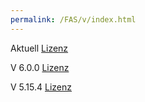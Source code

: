 ```yaml
---
permalink: /FAS/v/index.html
---
```


<p>Aktuell <a href="./lastest/license.html">Lizenz</a></p>
<p>V 6.0.0 <a href="./6.0.0/license.html">Lizenz</a></p>
<p>V 5.15.4 <a href="./5.15.4/license.html">Lizenz</a></p>

